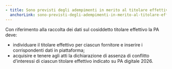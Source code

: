 ```yaml
---
- title: Sono previsti degli adempimenti in merito al titolare effettivo del Soggetto Realizzatore individuato?
  anchorLink: sono-previsti-degli-adempimenti-in-merito-al-titolare-effettivo-del-soggetto-realizzatore-individuato
---
```


Con riferimento alla raccolta dei dati sul cosiddetto titolare effettivo la PA deve:

- individuare il titolare effettivo per ciascun fornitore e inserire i corrispondenti dati in piattaforma;
- acquisire e tenere agli atti la dichiarazione di assenza di conflitto d’interessi di ciascun titolare effettivo indicato su PA digitale 2026.

